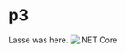 # p3

Lasse was here.
![.NET Core](https://github.com/chhoumann/p3/workflows/.NET%20Core/badge.svg)
